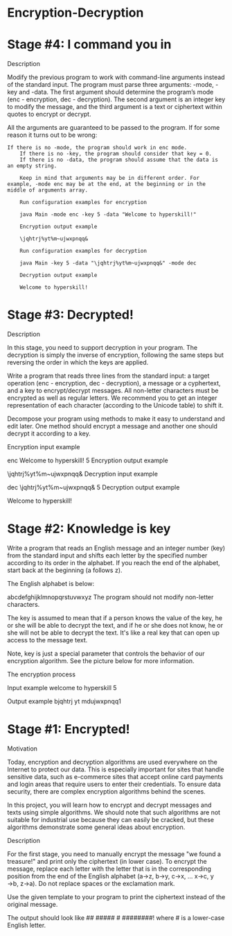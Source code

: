 # Encryption-Decryption

# Stage #4: I command you in

Description

Modify the previous program to work with command-line arguments instead of the standard input. The program must parse three arguments: -mode, -key and -data. The first argument should determine the program’s mode (enc - encryption, dec - decryption). The second argument is an integer key to modify the message, and the third argument is a text or ciphertext within quotes to encrypt or decrypt.

All the arguments are guaranteed to be passed to the program. If for some reason it turns out to be wrong:

    If there is no -mode, the program should work in enc mode.
        If there is no -key, the program should consider that key = 0.
	    If there is no -data, the program should assume that the data is an empty string.

	    Keep in mind that arguments may be in different order. For example, -mode enc may be at the end, at the beginning or in the middle of arguments array.

	    Run configuration examples for encryption

	    java Main -mode enc -key 5 -data "Welcome to hyperskill!"

	    Encryption output example

	    \jqhtrj%yt%m~ujwxpnqq&

	    Run configuration examples for decryption

	    java Main -key 5 -data "\jqhtrj%yt%m~ujwxpnqq&" -mode dec

	    Decryption output example

	    Welcome to hyperskill!

# Stage #3: Decrypted!

Description

In this stage, you need to support decryption in your program. The decryption is simply the inverse of encryption, following the same steps but reversing the order in which the keys are applied.

Write a program that reads three lines from the standard input: a target operation (enc - encryption, dec - decryption), a message or a cyphertext, and a key to encrypt/decrypt messages. All non-letter characters must be encrypted as well as regular letters. We recommend you to get an integer representation of each character (according to the Unicode table) to shift it.

Decompose your program using methods to make it easy to understand and edit later. One method should encrypt a message and another one should decrypt it according to a key.

Encryption input example

enc
Welcome to hyperskill!
5
Encryption output example

\jqhtrj%yt%m~ujwxpnqq&
Decryption input example

dec
\jqhtrj%yt%m~ujwxpnqq&
5
Decryption output example

Welcome to hyperskill!

# Stage #2: Knowledge is key

Write a program that reads an English message and an integer number (key) from the standard input and shifts each letter by the specified number according to its order in the alphabet. If you reach the end of the alphabet, start back at the beginning (a follows z).

The English alphabet is below:

abcdefghijklmnopqrstuvwxyz
The program should not modify non-letter characters.

The key is assumed to mean that if a person knows the value of the key, he or she will be able to decrypt the text, and if he or she does not know, he or she will not be able to decrypt the text. It's like a real key that can open up access to the message text.

Note, key is just a special parameter that controls the behavior of our encryption algorithm. See the picture below for more information.

The encryption process

Input example
welcome to hyperskill
5

Output example
bjqhtrj yt mdujwxpnqq1

# Stage #1: Encrypted!
Motivation

Today, encryption and decryption algorithms are used everywhere on the Internet to protect our data. This is especially important for sites that handle sensitive data, such as e-commerce sites that accept online card payments and login areas that require users to enter their credentials. To ensure data security, there are complex encryption algorithms behind the scenes.

In this project, you will learn how to encrypt and decrypt messages and texts using simple algorithms. We should note that such algorithms are not suitable for industrial use because they can easily be cracked, but these algorithms demonstrate some general ideas about encryption.

Description

For the first stage, you need to manually encrypt the message "we found a treasure!" and print only the ciphertext (in lower case).
To encrypt the message, replace each letter with the letter that is in the corresponding position from the end of the English alphabet (a→z, b→y, c→x, ... x→c, y →b, z→a). Do not replace spaces or the exclamation mark.

Use the given template to your program to print the ciphertext instead of the original message.

The output should look like ## ##### # ########! where # is a lower-case English letter.
